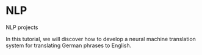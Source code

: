 # NLP
NLP projects 

In this tutorial, we  will discover how to develop a neural machine translation system for translating German phrases to English.
